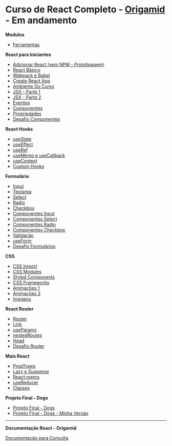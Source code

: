 # Curso de React Completo - [Origamid](https://www.origamid.com/curso/react-completo/) - Em andamento

**Modulos**

- [Ferramentas](https://github.com/MatheusGomesWeb/Cursos/tree/master/Programacao/JavaScript/Origamid/ReactCompleto/Ferramentas)

**React para Iniciantes**

- [Adicionar React (sem NPM - Prototipagem)](https://github.com/MatheusGomesWeb/Cursos/tree/master/Programacao/JavaScript/Origamid/ReactCompleto/React-para-Iniciantes/adicionar-react)
- [React Básico](https://github.com/MatheusGomesWeb/Cursos/tree/master/Programacao/JavaScript/Origamid/ReactCompleto/React-para-Iniciantes/react-basico)
- [Webpack e Babel](https://github.com/MatheusGomesWeb/Cursos/tree/master/Programacao/JavaScript/Origamid/ReactCompleto/React-para-Iniciantes/Webpack-e-Babel)
- [Create React App](https://github.com/MatheusGomesWeb/Cursos/tree/master/Programacao/JavaScript/Origamid/ReactCompleto/React-para-Iniciantes/Create-React-App)
- [Ambiente Do Curso](https://github.com/MatheusGomesWeb/Cursos/tree/master/Programacao/JavaScript/Origamid/ReactCompleto/React-para-Iniciantes/Ambiente-do-Curso)
- [JSX - Parte 1](https://github.com/MatheusGomesWeb/Cursos/tree/master/Programacao/JavaScript/Origamid/ReactCompleto/React-para-Iniciantes/JSX-Parte-1)
- [JSX - Parte 2](https://github.com/MatheusGomesWeb/Cursos/tree/master/Programacao/JavaScript/Origamid/ReactCompleto/React-para-Iniciantes/JSX-Parte-2)
- [Eventos](https://github.com/MatheusGomesWeb/Cursos/tree/master/Programacao/JavaScript/Origamid/ReactCompleto/React-para-Iniciantes/Eventos)
- [Componentes](https://github.com/MatheusGomesWeb/Cursos/tree/master/Programacao/JavaScript/Origamid/ReactCompleto/React-para-Iniciantes/Componentes)
- [Propriedades](https://github.com/MatheusGomesWeb/Cursos/tree/master/Programacao/JavaScript/Origamid/ReactCompleto/React-para-Iniciantes/Propriedades)
- [Desafio Componentes](https://github.com/MatheusGomesWeb/Cursos/tree/master/Programacao/JavaScript/Origamid/ReactCompleto/React-para-Iniciantes/Desafio-Componentes)

**React Hooks**

- [useState](https://github.com/MatheusGomesWeb/Cursos/tree/master/Programacao/JavaScript/Origamid/ReactCompleto/React-Hooks/useState)
- [useEffect](https://github.com/MatheusGomesWeb/Cursos/tree/master/Programacao/JavaScript/Origamid/ReactCompleto/React-Hooks/useEffect)
- [useRef](https://github.com/MatheusGomesWeb/Cursos/tree/master/Programacao/JavaScript/Origamid/ReactCompleto/React-Hooks/useRef)
- [useMemo e useCallback](https://github.com/MatheusGomesWeb/Cursos/tree/master/Programacao/JavaScript/Origamid/ReactCompleto/React-Hooks/useMemo-e-useCallback)
- [useContext](https://github.com/MatheusGomesWeb/Cursos/tree/master/Programacao/JavaScript/Origamid/ReactCompleto/React-Hooks/useContext)
- [Custom Hooks](https://github.com/MatheusGomesWeb/Cursos/tree/master/Programacao/JavaScript/Origamid/ReactCompleto/React-Hooks/customHooks)

**Formulário**

- [Input](https://github.com/MatheusGomesWeb/Cursos/tree/master/Programacao/JavaScript/Origamid/ReactCompleto/Formularios/input)
- [Textarea](https://github.com/MatheusGomesWeb/Cursos/tree/master/Programacao/JavaScript/Origamid/ReactCompleto/Formularios/textarea)
- [Select](https://github.com/MatheusGomesWeb/Cursos/tree/master/Programacao/JavaScript/Origamid/ReactCompleto/Formularios/select)
- [Radio](https://github.com/MatheusGomesWeb/Cursos/tree/master/Programacao/JavaScript/Origamid/ReactCompleto/Formularios/radio)
- [Checkbox](https://github.com/MatheusGomesWeb/Cursos/tree/master/Programacao/JavaScript/Origamid/ReactCompleto/Formularios/checkbox)
- [Componentes Input](https://github.com/MatheusGomesWeb/Cursos/tree/master/Programacao/JavaScript/Origamid/ReactCompleto/Formularios/componentesInput)
- [Componentes Select](https://github.com/MatheusGomesWeb/Cursos/tree/master/Programacao/JavaScript/Origamid/ReactCompleto/Formularios/componentesSelect)
- [Componentes Radio](https://github.com/MatheusGomesWeb/Cursos/tree/master/Programacao/JavaScript/Origamid/ReactCompleto/Formularios/componentesRadio)
- [Componentes Checkbox](https://github.com/MatheusGomesWeb/Cursos/tree/master/Programacao/JavaScript/Origamid/ReactCompleto/Formularios/componentesCheckbox)
- [Validação](https://github.com/MatheusGomesWeb/Cursos/tree/master/Programacao/JavaScript/Origamid/ReactCompleto/Formularios/validacao)
- [useForm](https://github.com/MatheusGomesWeb/Cursos/tree/master/Programacao/JavaScript/Origamid/ReactCompleto/Formularios/useForm)
- [Desafio Formulários](https://github.com/MatheusGomesWeb/Cursos/tree/master/Programacao/JavaScript/Origamid/ReactCompleto/Formularios/desafioformularios)

**CSS**

- [CSS Import](https://github.com/MatheusGomesWeb/Cursos/tree/master/Programacao/JavaScript/Origamid/ReactCompleto/CSS/cssImport)
- [CSS Modules](https://github.com/MatheusGomesWeb/Cursos/tree/master/Programacao/JavaScript/Origamid/ReactCompleto/CSS/cssModules)
- [Styled Components](https://github.com/MatheusGomesWeb/Cursos/tree/master/Programacao/JavaScript/Origamid/ReactCompleto/CSS/styledComponents)
- [CSS Frameworks](https://github.com/MatheusGomesWeb/Cursos/tree/master/Programacao/JavaScript/Origamid/ReactCompleto/CSS/cssFrameworks)
- [Animações 1](https://github.com/MatheusGomesWeb/Cursos/tree/master/Programacao/JavaScript/Origamid/ReactCompleto/CSS/animacoes/animacao1)
- [Animações 2](https://github.com/MatheusGomesWeb/Cursos/tree/master/Programacao/JavaScript/Origamid/ReactCompleto/CSS/animacoes/animacao2)
- [Imagens](https://github.com/MatheusGomesWeb/Cursos/tree/master/Programacao/JavaScript/Origamid/ReactCompleto/CSS/animacoes/imagens)

**React Router**

- [Router](https://github.com/MatheusGomesWeb/Cursos/tree/master/Programacao/JavaScript/Origamid/ReactCompleto/React-Router/Router/router)
- [Link](https://github.com/MatheusGomesWeb/Cursos/tree/master/Programacao/JavaScript/Origamid/ReactCompleto/React-Router/Router/router#link)
- [useParams](https://github.com/MatheusGomesWeb/Cursos/tree/master/Programacao/JavaScript/Origamid/ReactCompleto/React-Router/Router/router#useParams)
- [nestedRoutes](https://github.com/MatheusGomesWeb/Cursos/tree/master/Programacao/JavaScript/Origamid/ReactCompleto/React-Router/Router/router#nestedRoutes)
- [Head](https://github.com/MatheusGomesWeb/Cursos/tree/master/Programacao/JavaScript/Origamid/ReactCompleto/React-Router/Router/router#head)
- [Desafio Router](https://github.com/MatheusGomesWeb/Cursos/tree/master/Programacao/JavaScript/Origamid/ReactCompleto/React-Router/desafio-router-1/desafiorouter1)

**Mais React**

- [PropTypes](https://github.com/MatheusGomesWeb/Cursos/tree/master/Programacao/JavaScript/Origamid/ReactCompleto/Mais-React#proptypes)
- [Lazy e Suspense](https://github.com/MatheusGomesWeb/Cursos/tree/master/Programacao/JavaScript/Origamid/ReactCompleto/Mais-React#lazy-e-suspense)
- [React.memo](https://github.com/MatheusGomesWeb/Cursos/tree/master/Programacao/JavaScript/Origamid/ReactCompleto/Mais-React#react.memo)
- [useReducer](https://github.com/MatheusGomesWeb/Cursos/tree/master/Programacao/JavaScript/Origamid/ReactCompleto/Mais-React#usereducer)
- [Classes](https://github.com/MatheusGomesWeb/Cursos/tree/master/Programacao/JavaScript/Origamid/ReactCompleto/Mais-React#classes)

**Projeto Final - Dogs**

- [Projeto Final - Dogs](https://dogs.origamid.dev/)
- [Projeto Final - Dogs - Minha Versão](https://github.com/MatheusGomesWeb/Cursos/tree/master/Programacao/JavaScript/Origamid/ReactCompleto/Projeto/dogs)

---

**Documentação React - Origamid**

[Documentação para Consulta](https://www.origamid.com/slide/react-completo)
